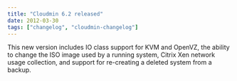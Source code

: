 ```yaml
---
title: "Cloudmin 6.2 released"
date: 2012-03-30
tags: ["changelog", "cloudmin-changelog"]
---
```


This new version includes IO class support for KVM and OpenVZ, the ability to change the ISO image used by a running system, Citrix Xen network usage collection, and support for re-creating a deleted system from a backup.
